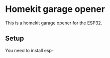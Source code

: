 # Homekit garage opener

This is a homekit garage opener for the ESP32.

## Setup

You need to install esp-
